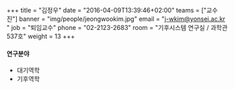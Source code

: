 +++
title = "김정우"
date = "2016-04-09T13:39:46+02:00"
teams = ["교수진"]
banner = "img/people/jeongwookim.jpg"
email = "j-wkim@yonsei.ac.kr "
job = "퇴임교수"
phone = "02-2123-2683"
room = "기후시스템 연구실 / 과학관 537호"
weight = 13
+++

#### 연구분야
+ 대기역학
+ 기후역학
